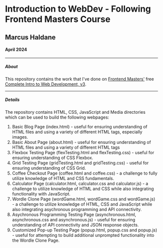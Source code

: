 
# Introduction to WebDev - Following Frontend Masters Course
## Marcus Haldane 
#### April 2024

---
##### About
This repository contains the work that I've done on [Frontend Masters'](https://frontendmasters.com/) free [Complete Intro to Web Development, v3](https://frontendmasters.com/courses/web-development-v3/). 

---

##### Details
The repository contains HTML, CSS, JavaScript and Media directories which can be used to build the following webpages:
1. Basic Blog Page (index.html) - useful for ensuring understanding of HTML files and using a variety of different HTML tags, especially images.
2. Basic About Page (about.html) - useful for ensuring understanding of HTML files and using a variety of different HTML tags
3. Flexbox Testing Page (flexTesting.html and flexTesting.css) - useful for ensuring understanding of CSS Flexbox.
4. Grid Testing Page (gridTesting.html and gridTesting.css) - useful for ensuring understanding of CSS Grid.
5. Coffee Checkout Page (coffee.html and coffee.css) - a challenge to fully utilize knowledge of HTML and CSS fundamentals. 
6. Calculator Page (calculator.html, calculator.css and calculator.js) - a challenge to utilize knowledge of HTML and CSS while also integrating functionality with JavaScript.
7. Wordle Clone Page (wordGame.html, wordGame.css and wordGame.js) - a challenge to utilize knowledge of HTML, CSS and JavaScript while also integrating asychronous programming and API connectivity.
8. Asychronous Programming Testing Page (asynchronous.html, asynchronous.css and asynchronous.js) - useful for ensuring understanding of API connectivity and JSON response objects. 
9. Customized Pop-up Testing Page (popup.html, popup.css and popup.js) - useful for attempting to build additional unprompted functionality into the Wordle Clone Page.